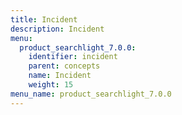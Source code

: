 ```yaml
---
title: Incident
description: Incident
menu:
  product_searchlight_7.0.0:
    identifier: incident
    parent: concepts
    name: Incident
    weight: 15
menu_name: product_searchlight_7.0.0
---
```


